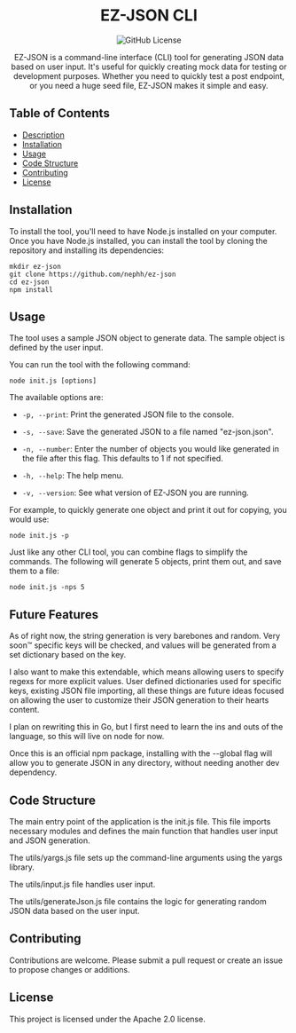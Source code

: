 <div align="center">

# EZ-JSON CLI

![GitHub License](https://img.shields.io/github/license/nephh/ez-json?style=for-the-badge&color=blue)


EZ-JSON is a command-line interface (CLI) tool for generating JSON data based on user input. It's useful for quickly creating mock data for testing or development purposes. Whether you need to quickly test a post endpoint, or you need a huge seed file, EZ-JSON makes it simple and easy.

</div>

## Table of Contents

- [Description](#description)
- [Installation](#installation)
- [Usage](#usage)
- [Code Structure](#code-structure)
- [Contributing](#contributing)
- [License](#license)

## Installation

To install the tool, you'll need to have Node.js installed on your computer. Once you have Node.js installed, you can install the tool by cloning the repository and installing its dependencies:

```
mkdir ez-json
git clone https://github.com/nephh/ez-json
cd ez-json
npm install
```

## Usage

The tool uses a sample JSON object to generate data. The sample object is defined by the user input.

You can run the tool with the following command:

```
node init.js [options]
```

The available options are:

- `-p, --print`: Print the generated JSON file to the console.

- `-s, --save`: Save the generated JSON to a file named "ez-json.json".

- `-n, --number`: Enter the number of objects you would like generated in the file after this flag. This defaults to 1 if not specified.

- `-h, --help`: The help menu.

- `-v, --version`: See what version of EZ-JSON you are running.

For example, to quickly generate one object and print it out for copying, you would use:

```
node init.js -p
```

Just like any other CLI tool, you can combine flags to simplify the commands.
The following will generate 5 objects, print them out, and save them to a file:

```
node init.js -nps 5
```

## Future Features

As of right now, the string generation is very barebones and random. Very soon™️ specific keys will be checked, and values will be generated from a set dictionary based on the key.

I also want to make this extendable, which means allowing users to specify regexs for more explicit values. User defined dictionaries used for specific keys, existing JSON file importing, all these things are future ideas focused on allowing the user to customize their JSON generation to their hearts content.

I plan on rewriting this in Go, but I first need to learn the ins and outs of the language, so this will live on node for now.

Once this is an official npm package, installing with the --global flag will allow you to generate JSON in any directory, without needing another dev dependency.

## Code Structure

The main entry point of the application is the init.js file. This file imports necessary modules and defines the main function that handles user input and JSON generation.

The utils/yargs.js file sets up the command-line arguments using the yargs library.

The utils/input.js file handles user input.

The utils/generateJson.js file contains the logic for generating random JSON data based on the user input.

## Contributing

Contributions are welcome. Please submit a pull request or create an issue to propose changes or additions.

## License

This project is licensed under the Apache 2.0 license.
